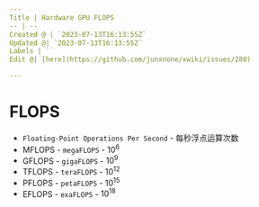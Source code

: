 ```yaml
---
Title | Hardware GPU FLOPS
-- | --
Created @ | `2023-07-13T16:13:55Z`
Updated @| `2023-07-13T16:13:55Z`
Labels | ``
Edit @| [here](https://github.com/junxnone/xwiki/issues/280)

---
```

# FLOPS
- `Floating-Point Operations Per Second` - 每秒浮点运算次数
- MFLOPS - `megaFLOPS` - $10^6$
- GFLOPS - `gigaFLOPS` - $10^9$
- TFLOPS - `teraFLOPS` - $10^{12}$
- PFLOPS - `petaFLOPS` - $10^{15}$
- EFLOPS - `exaFLOPS` - $10^{18}$
